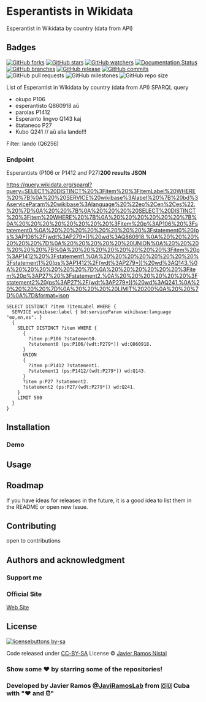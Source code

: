 Esperantists in Wikidata
=====================

Esperantist in Wikidata by country (data from API)

## Badges
[![GitHub forks](https://img.shields.io/github/forks/JaviRamosLab/Esperantists-in-Wikidata?branch=master&label=Forks&logo=GitHub&logoColor=ffffff&labelColor=282828&color=informational&style=flat)]()
[![GitHub stars](https://img.shields.io/github/stars/JaviRamosLab/Esperantists-in-Wikidata?branch=master&label=Stars&logo=GitHub&logoColor=ffffff&labelColor=282828&color=informational&style=flat)]()
[![GitHub watchers](https://img.shields.io/github/watchers/JaviRamosLab/Esperantists-in-Wikidata?branch=master&label=Watchers&logo=GitHub&logoColor=ffffff&labelColor=282828&color=informational&style=flat)]()
[![Documentation Status](https://readthedocs.org/projects/ansicolortags/badge/?version=latest)](http://ansicolortags.readthedocs.io/?badge=latest)
[![GitHub branches](https://badgen.net/github/branches/JaviRamosLab/Esperantists-in-Wikidata)](https://github.com/JaviRamosLab/Esperantists-in-Wikidata/)
[![GitHub release](https://img.shields.io/github/release/JaviRamosLab/Esperantists-in-Wikidata.svg)](https://GitHub.com/JaviRamosLab/Esperantists-in-Wikidata/releases/)
[![GitHub commits](https://badgen.net/github/commits/JaviRamosLab/Esperantists-in-Wikidata)](https://GitHub.com/JaviRamosLab/Esperantists-in-Wikidata/commit/)
![GitHub pull requests](https://img.shields.io/github/issues-pr/JaviRamosLab/Esperantists-in-Wikidata)
![GitHub milestones](https://img.shields.io/github/milestones/all/JaviRamosLab/Esperantists-in-Wikidata)
![GitHub repo size](https://img.shields.io/github/repo-size/JaviRamosLab/Esperantists-in-Wikidata)

List of Esperantist in Wikidata by country (data from API) SPARQL query

- okupo P106
- esperantisto Q860918
aŭ
- parolas P1412
- Esperanto lingvo Q143
kaj
- ŝtataneco P27
- Kubo Q241 // aŭ alia lando!!!

Filter: lando (Q6256)

### Endpoint
Esperantists (P106 or P1412 and P27)__200 results JSON__

https://query.wikidata.org/sparql?query=SELECT%20DISTINCT%20%3Fitem%20%3FitemLabel%20WHERE%20%7B%0A%20%20SERVICE%20wikibase%3Alabel%20%7B%20bd%3AserviceParam%20wikibase%3Alanguage%20%22eo%2Cen%2Ces%22.%20%7D%0A%20%20%7B%0A%20%20%20%20SELECT%20DISTINCT%20%3Fitem%20WHERE%20%7B%0A%20%20%20%20%20%20%7B%0A%20%20%20%20%20%20%20%20%3Fitem%20p%3AP106%20%3Fstatement0.%0A%20%20%20%20%20%20%20%20%3Fstatement0%20(ps%3AP106%2F(wdt%3AP279*))%20wd%3AQ860918.%0A%20%20%20%20%20%20%7D%0A%20%20%20%20%20%20UNION%0A%20%20%20%20%20%20%7B%0A%20%20%20%20%20%20%20%20%3Fitem%20p%3AP1412%20%3Fstatement1.%0A%20%20%20%20%20%20%20%20%3Fstatement1%20(ps%3AP1412%2F(wdt%3AP279*))%20wd%3AQ143.%0A%20%20%20%20%20%20%7D%0A%20%20%20%20%20%20%3Fitem%20p%3AP27%20%3Fstatement2.%0A%20%20%20%20%20%20%3Fstatement2%20(ps%3AP27%2F(wdt%3AP279*))%20wd%3AQ241.%0A%20%20%20%20%7D%0A%20%20%20%20LIMIT%20200%0A%20%20%7D%0A%7D&format=json

```sparql
SELECT DISTINCT ?item ?itemLabel WHERE {
  SERVICE wikibase:label { bd:serviceParam wikibase:language "eo,en,es". }
  {
    SELECT DISTINCT ?item WHERE {
      {
        ?item p:P106 ?statement0.
        ?statement0 (ps:P106/(wdt:P279*)) wd:Q860918.
      }
      UNION
      {
        ?item p:P1412 ?statement1.
        ?statement1 (ps:P1412/(wdt:P279*)) wd:Q143.
      }
      ?item p:P27 ?statement2.
      ?statement2 (ps:P27/(wdt:P279*)) wd:Q241.
    }
    LIMIT 500
  }
}
```



## Installation

### Demo

## Usage

## Roadmap
If you have ideas for releases in the future, it is a good idea to list them in the README or open new Issue.

## Contributing
open to contributions

## Authors and acknowledgment
### Support me

### Official Site
[Web Site](http://javiramo.github.io/Esperantists-in-Wikidata "Esperantists in Wikidata Site")

## License
[![licensebuttons by-sa](https://licensebuttons.net/l/by-sa/3.0/88x31.png)](https://creativecommons.org/licenses/by-sa/4.0)

Code released under [CC-BY-SA](https://github.com/JaviRamosLab/Esperantists-in-Wikidata/blob/master/LICENSE) License © [Javier Ramos Nistal](https://github.com/JaviRamosLab)

### Show some ❤️ by starring some of the repositories!

### Developed by Javier Ramos [@JaviRamosLab](@JaviRamosLab) from 🇨🇺 Cuba with "❤️ and ⏰"